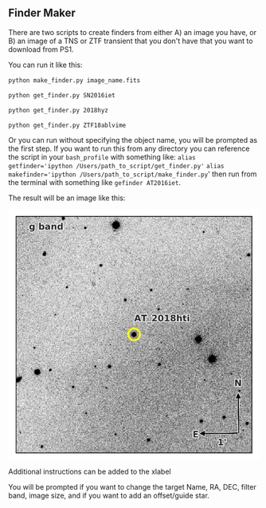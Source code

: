## Finder Maker

There are two scripts to create finders from either A) an image you have, or B) an image of a TNS or ZTF transient that you don't have that you want to download from PS1.

You can run it like this:
```
python make_finder.py image_name.fits
```

```
python get_finder.py SN2016iet
```

```
python get_finder.py 2018hyz
```

```
python get_finder.py ZTF18ablvime
```

Or you can run without specifying the object name, you will be prompted as the first step. If you want to run this from any directory you can reference the script in your `bash_profile` with something like:
`alias getfinder='ipython /Users/path_to_script/get_finder.py'`
`alias makefinder='ipython /Users/path_to_script/make_finder.py`'
then run from the terminal with something like `gefinder AT2016iet`.

The result will be an image like this:
<p align="center"><img src="AT_2018hti_finder.jpg" align="center" alt="2017gwm" width="900"/></p>
Additional instructions can be added to the xlabel

You will be prompted if you want to change the target Name, RA, DEC, filter band, image size, and if you want to add an offset/guide star.
